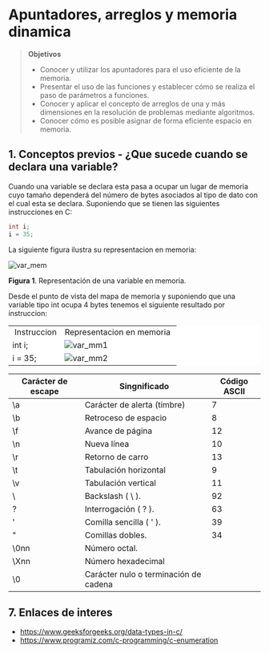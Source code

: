# Apuntadores, arreglos y memoria dinamica

> **Objetivos**
> * Conocer y utilizar los apuntadores para el uso eficiente de la memoria.
> * Presentar el uso de las funciones y establecer cómo se realiza el paso de parámetros a funciones.
> * Conocer y aplicar el concepto de arreglos de una y más dimensiones en la resolución de problemas mediante algoritmos.
> * Conocer cómo es posible asignar de forma eficiente espacio en memoria.

## 1. Conceptos previos - ¿Que sucede cuando se declara una variable?
Cuando una variable se declara esta pasa a ocupar un lugar de memoria cuyo tamaño dependerá del número de bytes asociados al tipo de dato con el cual esta se declara. Suponiendo que se tienen las siguientes instrucciones en C:

```C
int i;
i = 35;
```

La siguiente figura ilustra su representacion en memoria:

![var_mem](https://github.com/dannymrock/SO-UdeA-20181/blob/master/Lab2/Parte2/teoria/imagenes/var_memoria.png)

**Figura 1**. Representación de una variable en memoria.

Desde el punto de vista del mapa de memoria y suponiendo que una variable tipo int ocupa 4 bytes tenemos el siguiente resultado por instruccion:

<table bgcolor="#FFFFFF">
<tbody>
<tr>
<td>&nbsp;Instruccion</td>
<td>Representacion en&nbsp;memoria&nbsp;</td>
</tr>
<tr>
<td>int i;</td>
<td><img src="https://github.com/dannymrock/SO-UdeA-20181/blob/master/Lab2/Parte2/teoria/imagenes/rep_mapa_inst1.png" alt="var_mm1"></td>
</tr>
<tr>
<td>i = 35;</td>
<td><img src="https://github.com/dannymrock/SO-UdeA-20181/blob/master/Lab2/Parte2/teoria/imagenes/rep_mapa_inst2.png" alt="var_mm2"></td>
</tr>
</tbody>
</table>



| Carácter de escape                               | Singnificado | Código ASCII                     |
|---------------------------------------------|-------------------|---------------------------|
| \a                          | Carácter de alerta (timbre)                | 7           |
| \b                          | Retroceso de espacio                | 8           |
| \f                         | Avance de página               | 12           |
| \n                          | Nueva línea                | 10           |
| \r                          | Retorno de carro                | 13           |
| \t                          | Tabulación horizontal                | 9           |
| \v                          | Tabulación vertical                | 11           |
| \\                          | Backslash ( \ ).              | 92           |
| \?                          | Interrogación ( ? ).              | 63           |
| \'                          | Comilla sencilla ( ' ).              | 39           |
| \"                          | Comillas dobles.              | 34           |
| \0nn                          | Número octal.              |            |
| \Xnn                          | Número hexadecimal              |            |
| \0                          | Carácter nulo o terminación de cadena              |           |



## 7. Enlaces de interes
* https://www.geeksforgeeks.org/data-types-in-c/
* https://www.programiz.com/c-programming/c-enumeration





